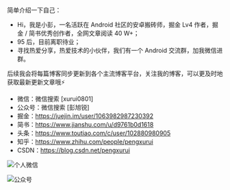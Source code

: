 简单介绍一下自己：
- Hi，我是小彭，一名活跃在 Android 社区的安卓搬砖师，掘金 Lv4 作者，掘金 / 简书优秀创作者，全网文章阅读 40 W+；
- 95 后，目前离职待业；
- 寻找热爱分享，热爱技术的小伙伴，我们有一个 Android 交流群，加我微信进群。

后续我会将每篇博客同步更新到各个主流博客平台，关注我的博客，可以更及时地获取最新更新文章哦⚡

- 微信：微信搜索 [xurui0801]
- 公众号：微信搜索 [彭旭锐]
- 掘金：https://juejin.im/user/1063982987230392
- 简书：https://www.jianshu.com/u/d9761b0d1618
- 头条：https://www.toutiao.com/c/user/102880980905
- 知乎：https://www.zhihu.com/people/pengxurui
- CSDN：https://blog.csdn.net/pengxurui

![个人微信](https://github.com/pengxurui/Android-NoteBook/raw/master/images/个人微信.jpeg)

![公众号](https://github.com/pengxurui/Android-NoteBook/raw/master/images/搜一搜公众号.png)

